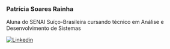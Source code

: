 ### Patrícia Soares Rainha
<p> Aluna do SENAI Suíço-Brasileira cursando técnico em Análise e Desenvolvimento de Sistemas</p>

[![Linkedin](https://user-images.githubusercontent.com/82671773/129623050-527424fa-6ca8-462b-a3c4-791ae753b338.jpg)](https://www.linkedin.com/in/patricia-s-rainha/)
